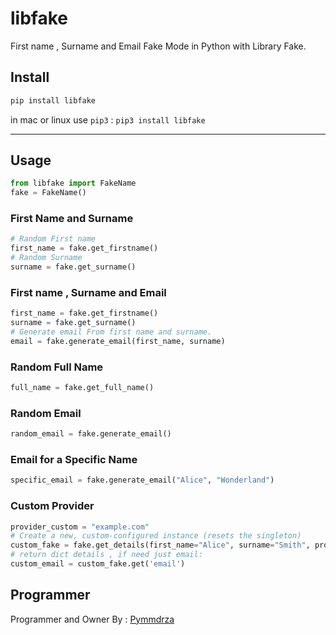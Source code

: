 # libfake

First name , Surname and Email Fake Mode in Python with Library Fake.

## Install

```bash
pip install libfake
```
in mac or linux use `pip3` : `pip3 install libfake`

---

## Usage

```python
from libfake import FakeName
fake = FakeName()
```

### First Name and Surname

```python
# Random First name
first_name = fake.get_firstname()
# Random Surname
surname = fake.get_surname()
```
### First name , Surname and Email

```python
first_name = fake.get_firstname()
surname = fake.get_surname()
# Generate email From first name and surname.
email = fake.generate_email(first_name, surname)
```

### Random Full Name 

```python
full_name = fake.get_full_name()
```

### Random Email

```python
random_email = fake.generate_email()
```

### Email for a Specific Name

```python
specific_email = fake.generate_email("Alice", "Wonderland")
```

### Custom Provider

```python
provider_custom = "example.com"
# Create a new, custom-configured instance (resets the singleton)
custom_fake = fake.get_details(first_name="Alice", surname="Smith", provider=provider_custom)
# return dict details , if need just email:
custom_email = custom_fake.get('email')
```


## Programmer

Programmer and Owner By : [Pymmdrza](https://github.com/Pymmdrza)

